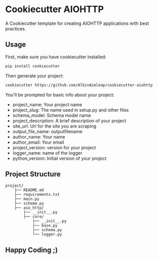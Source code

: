 
# Cookiecutter AIOHTTP

A Cookiecutter template for creating AIOHTTP applications with best practices.


## Usage

First, make sure you have cookiecutter installed:

```bash
pip install cookiecutter
```

Then generate your project:
```bash
cookiecutter https://github.com/AlbinAimleap/cookiecutter-aiohttp
```

You'll be prompted for basic info about your project:

- project_name: Your project name
- project_slug: The name used in setup.py and other files
- schema_model: Schema model name
- project_description: A brief description of your project
- site_url: Url for the site you are scraping
- output_file_name: outputfilename
- author_name: Your name
- author_email: Your email
- project_version: version for your project
- logger_name: name of the logger
- python_version: Initial version of your project

## Project Structure
```
project/
    ├── README.md
    ├── requirements.txt
    ├── main.py
    ├── schema.py
    ├── aio_http/
        ├── __init__.py
        ├── core/
            ├── __init__.py
            ├── base.py
            ├── schema.py
            └── logger.py
```

## Happy Coding ;)


